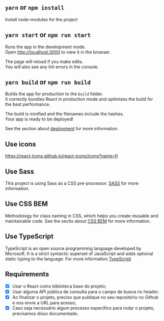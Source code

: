 ## `yarn` or `npm install`
Install node-modules for the project
## `yarn start` or `npm run start`

Runs the app in the development mode.\
Open [http://localhost:3000](http://localhost:3000) to view it in the browser.

The page will reload if you make edits.\
You will also see any lint errors in the console.

## `yarn build` or `npm run build`

Builds the app for production to the `build` folder.\
It correctly bundles React in production mode and optimizes the build for the best performance.

The build is minified and the filenames include the hashes.\
Your app is ready to be deployed!

See the section about [deployment](https://facebook.github.io/create-react-app/docs/deployment) for more information.


## Use icons
https://react-icons.github.io/react-icons/icons?name=fi

## Use Sass
This project is using Sass as a CSS pre-processor. [SASS](https://sass-lang.com/documentation) for more information.

## Use CSS BEM
Methodology for class naming in CSS, which helps you create reusable and maintainable code.
See the sectio about [CSS BEM](https://en.bem.info/methodology/css/) for more information.

## Use TypeScript
TypeScript is an open source programming language developed by Microsoft. It is a strict syntactic superset of JavaScript and adds optional static typing to the language.
For more information [TypeScript](https://www.typescriptlang.org/)

## Requirements

- [X] Usar o React como biblioteca base do projeto;
- [X] Usar alguma API pública de consulta para o campo de busca no header;
- [X] Ao finalizar o projeto, preciso que publique no seu repositório no Github e nos envie a URL para acesso;
- [X] Caso seja necessário algum processo específico para rodar o projeto, precisamos disso documentado.
